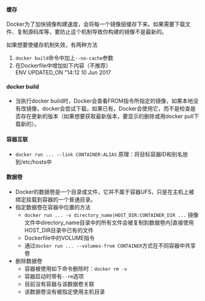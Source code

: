 #### 缓存
Docker为了加快镜像构建速度，会将每一个镜像层缓存下来。如果需要下载文件、复制源码库等，要防止这个机制导致你构建的镜像不是最新的。

如果想要使缓存机制失效，有两种方法  
1. ```docker build```命令中加上```--no-cache```参数  
2. 在Dockerfile中增加如下内容（不推荐）  
ENV UPDATED_ON "14:12 10 Jun 2017

#### docker build
- 当执行docker build时，Docker会查看FROM指令所指定的镜像，如果本地没有改镜像，docker会尝试下载，如果已有，Docker会使用它，而不是检查是否存在更新的版本（如果想要获取最新版本，要显示的删除或用docker pull下载新的）。


#### 容器互联
- ```docker run ... --link CONTAINER:ALIAS```  原理：将目标容器ID和别名放到/etc/hosts中

#### 数据卷
- Docker的数据卷是一个目录或文件，它并不属于容器UFS，只是在主机上被绑定挂载到容器的一个普通目录。
- 指定数据卷在容器中位置的方法
    - ```docker run ... -v directory_name|HOST_DIR:CONTAINER_DIR ...```  镜像文件中directory_name目录中的所有文件会被复制到数据卷内|直接使用HOST_DIR目录中已有的文件
    - Dockerfile中的VOLUME指令
    - 通过```docker run ... --volumes-from CONTAINER```方式在不同容器中共享卷
- 删除数据卷
    - 容器被使用如下命令删除时：```docker rm -v```
    - 容器启动时带有```--rm```选项
    - 目前没有容器与该数据卷关联
    - 该数据卷没有被指定使用主机目录

#### 